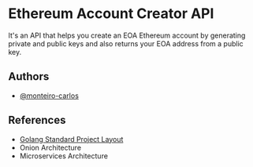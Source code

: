# Ethereum Account Creator API

It's an API that helps you create an EOA Ethereum account by generating private and public keys and also returns your EOA address from a public key.

## Authors

- [@monteiro-carlos](https://www.github.com/monteiro-carlos)

## References

- [Golang Standard Project Layout](https://github.com/golang-standards/project-layout)
- Onion Architecture
- Microservices Architecture
